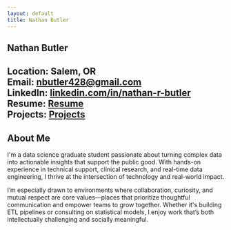 ```yaml
---
layout: default
title: Nathan Butler
---
```


## Nathan Butler

**Location:** Salem, OR  
**Email:** [nbutler428@gmail.com](mailto:nbutler428@gmail.com)  
**LinkedIn:** [linkedin.com/in/nathan-r-butler](https://www.linkedin.com/in/nathan-r-butler/)<br>
**Resume:** [Resume](/resume)<br>
**Projects:** [Projects](/Projects)
---

## About Me

I'm a data science graduate student passionate about turning complex data into actionable insights that support the public good. With hands-on experience in technical support, clinical research, and real-time data engineering, I thrive at the intersection of technology and real-world impact.

I’m especially drawn to environments where collaboration, curiosity, and mutual respect are core values—places that prioritize thoughtful communication and empower teams to grow together. Whether it's building ETL pipelines or consulting on statistical models, I enjoy work that’s both intellectually challenging and socially meaningful.
